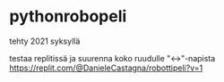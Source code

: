 # pythonrobopeli

tehty 2021 syksyllä

testaa replitissä ja suurenna koko ruudulle "<->"-napista  
https://replit.com/@DanieleCastagna/robottipeli?v=1
